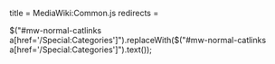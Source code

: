 title = MediaWiki:Common.js
redirects =
>>>>

$("#mw-normal-catlinks a[href='/Special:Categories']").replaceWith($("#mw-normal-catlinks a[href='/Special:Categories']").text());